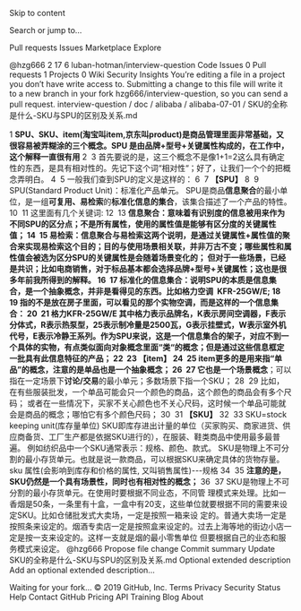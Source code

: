 Skip to content
 
Search or jump to…

Pull requests
Issues
Marketplace
Explore
 
@hzg666 
2
17 6 luban-hotman/interview-question
 Code  Issues 0  Pull requests 1  Projects 0  Wiki  Security  Insights
You’re editing a file in a project you don’t have write access to. Submitting a change to this file will write it to a new branch in your fork hzg666/interview-question, so you can send a pull request.
interview-question
/
doc
/
alibaba
/
alibaba-07-01
/
SKU的全称是什么-SKU与SPU的区别及关系.md
 

1
**SPU、SKU、item(淘宝叫item,京东叫product)是商品管理里面非常基础，又很容易被弄糊涂的三个概念。SPU 是由品牌+型号+关键属性构成的，在工作中，这个解释一直很有用**
2
​
3
首先要说的是，这三个概念不是像1+1=2这么具有确定性的东西，是具有相对性的。先记下这个词“相对性“；好了，让我们一个个的把概念弄明白。
4
​
5
一般我们查到SPU的定义是这样的：
6
​
7
**【SPU】**
8
​
9
SPU(Standard Product Unit)：标准化产品单元。 SPU是商品**信息聚合**的最小单位，是一组**可复用、易检索**的**标准化信息的集合**，该集合描述了一个产品的特性。
10
​
11
这里面有几个关键词:
12
​
13
**信息聚合：**意味着有识别度的信息被用来作为不同SPU的区分点；不是所有属性，使用的属性值是能够有区分度的关键属性值；
14
​
15
**易检索：**信息聚合与易检索这两个说明，是通过关键属性+属性值的聚合来实现易检索这个目的；目的与使用场景相关联，并非万古不变；哪些属性和属性值会被选为区分SPU的关键属性是会随着场景变化的； 但对于一些场景，已经是共识；比如电商销售，对于标品基本都会选择品牌+型号+关键属性；这也是很多年前我所得到的解释。
16
​
17
**标准化的信息集合：**说明SPU的本质是信息集合，是一个**抽象概念**，并非是看得见的东西。比如格力空调 KFR-25GW/E;
18
​
19
指的不是放在房子里面，可以看见的那个实物空调，而是这样的一个信息集合：
20
​
21
格力KFR-25GW/E 其中格力表示品牌名，K表示房间空调器，F表示分体式，R表示热泵型，25表示制冷量是2500瓦，G表示挂壁式，W表示室外机代号，E表示冷静王系列。作为SPU来说，这是一个信息集合的架子，对应不到一个具体的实物，有点类似面向对象概念里面“类“的概念；但是通过这些信息框定一批具有此信息特征的产品；
22
​
23
**【item】**
24
​
25
item更多的是用来指“单品”的概念，注意的是单品也是一个**抽象概念**；
26
​
27
它也是一个**场景概念**；可以指在一定场景下**讨论/交易**的最小单元；多数场景下指一个SKU； 
28
​
29
比如，在有些服装批发，一个单品可能会只一个颜色的商品，这个颜色的商品会有多个尺码； 或者在一些情况下，买家不关心颜色也不关心尺码，这时候一个单品可能就会是商品的概念；哪怕它有多个颜色尺码；
30
​
31
**【SKU】**
32
​
33
SKU=stock keeping unit(库存量单位) SKU即库存进出计量的单位（买家购买、商家进货、供应商备货、工厂生产都是依据SKU进行的），在服装、鞋类商品中使用最多最普遍。 例如纺织品中一个SKU通常表示：规格、颜色、款式。 SKU是物理上不可分割的最小存货单元。也就是说一款商品，可以根据SKU来确定具体的货物存量。 sku 属性(会影响到库存和价格的属性, 又叫销售属性)---规格
34
​
35
**注意的是，SKU仍然是一个具有场景性，同时也有相对性的概念；**
36
​
37
SKU是物理上不可分割的最小存货单元。在使用时要根据不同业态，不同管 理模式来处理。比如一香烟是50条，一条里有十盒，一盒中有20支，这些单位就要根据不同的需要来设定SKU。比如仓储批发式大卖场，一定是按照一箱来设 定的。普通大卖场一定是按照条来设定的。烟酒专卖店一定是按照盒来设定的。过去上海等地的街边小店一定是按一支来设定的。这样一支就是烟的最小零售单位 但要根据自己的业态和服务模式来设定。
@hzg666
Propose file change
Commit summary 
Update SKU的全称是什么-SKU与SPU的区别及关系.md
Optional extended description
Add an optional extended description…
  
 Waiting for your fork…
© 2019 GitHub, Inc.
Terms
Privacy
Security
Status
Help
Contact GitHub
Pricing
API
Training
Blog
About
